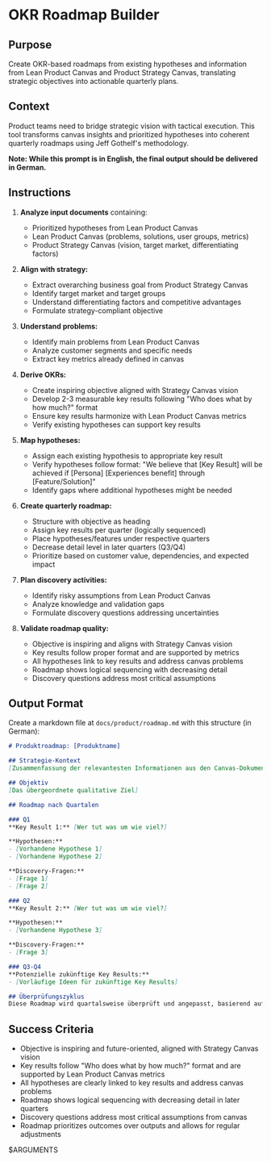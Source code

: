 # OKR Roadmap Builder

## Purpose

Create OKR-based roadmaps from existing hypotheses and information from Lean Product Canvas and Product Strategy Canvas, translating strategic objectives into actionable quarterly plans.

## Context

Product teams need to bridge strategic vision with tactical execution. This tool transforms canvas insights and prioritized hypotheses into coherent quarterly roadmaps using Jeff Gothelf's methodology.

**Note: While this prompt is in English, the final output should be delivered in German.**

## Instructions

1. **Analyze input documents** containing:
   - Prioritized hypotheses from Lean Product Canvas
   - Lean Product Canvas (problems, solutions, user groups, metrics)
   - Product Strategy Canvas (vision, target market, differentiating factors)

2. **Align with strategy:**
   - Extract overarching business goal from Product Strategy Canvas
   - Identify target market and target groups
   - Understand differentiating factors and competitive advantages
   - Formulate strategy-compliant objective

3. **Understand problems:**
   - Identify main problems from Lean Product Canvas
   - Analyze customer segments and specific needs
   - Extract key metrics already defined in canvas

4. **Derive OKRs:**
   - Create inspiring objective aligned with Strategy Canvas vision
   - Develop 2-3 measurable key results following "Who does what by how much?" format
   - Ensure key results harmonize with Lean Product Canvas metrics
   - Verify existing hypotheses can support key results

5. **Map hypotheses:**
   - Assign each existing hypothesis to appropriate key result
   - Verify hypotheses follow format: "We believe that [Key Result] will be achieved if [Persona] [Experiences benefit] through [Feature/Solution]"
   - Identify gaps where additional hypotheses might be needed

6. **Create quarterly roadmap:**
   - Structure with objective as heading
   - Assign key results per quarter (logically sequenced)
   - Place hypotheses/features under respective quarters
   - Decrease detail level in later quarters (Q3/Q4)
   - Prioritize based on customer value, dependencies, and expected impact

7. **Plan discovery activities:**
   - Identify risky assumptions from Lean Product Canvas
   - Analyze knowledge and validation gaps
   - Formulate discovery questions addressing uncertainties

8. **Validate roadmap quality:**
   - Objective is inspiring and aligns with Strategy Canvas vision
   - Key results follow proper format and are supported by metrics
   - All hypotheses link to key results and address canvas problems
   - Roadmap shows logical sequencing with decreasing detail
   - Discovery questions address most critical assumptions

## Output Format

Create a markdown file at `docs/product/roadmap.md` with this structure (in German):

```markdown
# Produktroadmap: [Produktname]

## Strategie-Kontext
[Zusammenfassung der relevantesten Informationen aus den Canvas-Dokumenten]

## Objektiv
[Das übergeordnete qualitative Ziel]

## Roadmap nach Quartalen

### Q1
**Key Result 1:** [Wer tut was um wie viel?]

**Hypothesen:**
- [Vorhandene Hypothese 1]
- [Vorhandene Hypothese 2]

**Discovery-Fragen:**
- [Frage 1]
- [Frage 2]

### Q2
**Key Result 2:** [Wer tut was um wie viel?]

**Hypothesen:**
- [Vorhandene Hypothese 3]

**Discovery-Fragen:**
- [Frage 3]

### Q3-Q4
**Potenzielle zukünftige Key Results:**
- [Vorläufige Ideen für zukünftige Key Results]

## Überprüfungszyklus
Diese Roadmap wird quartalsweise überprüft und angepasst, basierend auf den Erkenntnissen aus der Discovery-Arbeit und den erreichten Ergebnissen.
```

## Success Criteria

- Objective is inspiring and future-oriented, aligned with Strategy Canvas vision
- Key results follow "Who does what by how much?" format and are supported by Lean Product Canvas metrics
- All hypotheses are clearly linked to key results and address canvas problems
- Roadmap shows logical sequencing with decreasing detail in later quarters
- Discovery questions address most critical assumptions from canvas
- Roadmap prioritizes outcomes over outputs and allows for regular adjustments

$ARGUMENTS